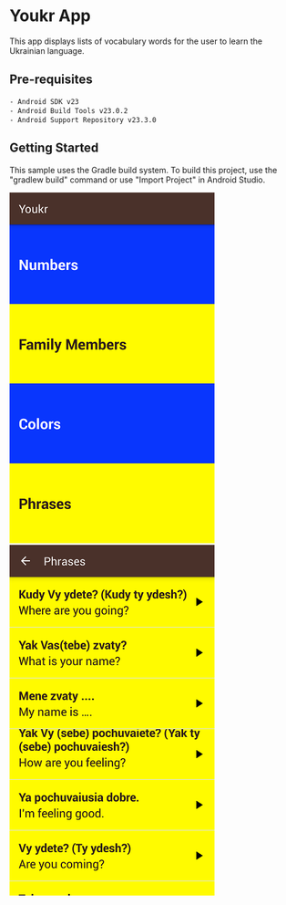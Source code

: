 Youkr App
===================================

This app displays lists of vocabulary words for the user to learn the Ukrainian language.

Pre-requisites
--------------

	- Android SDK v23
	- Android Build Tools v23.0.2
	- Android Support Repository v23.3.0

Getting Started
---------------

This sample uses the Gradle build system. To build this project, use the
"gradlew build" command or use "Import Project" in Android Studio.

![Youkr_1](Youkr_1.png)	![Youkr_2](Youkr_2.png)
